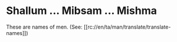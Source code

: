 # Shallum ... Mibsam ... Mishma

These are names of men. (See: [[rc://en/ta/man/translate/translate-names]])

